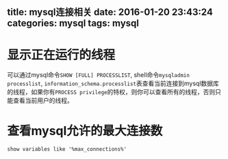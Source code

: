title: mysql连接相关
date: 2016-01-20 23:43:24
categories: mysql
tags: mysql
---
# 显示正在运行的线程
可以通过mysql命令`SHOW [FULL] PROCESSLIST`, shell命令`mysqladmin processlist`, `information_schema.processlist`表查看当前连接到mysql数据库的线程，如果你有`PROCESS privilege`的特权，则你可以查看所有的线程，否则只能查看当前用户的线程。

# 查看mysql允许的最大连接数
`show variables like '%max_connections%'`
